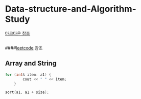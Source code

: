 # Data-structure-and-Algorithm-Study

[마크다운 참조](https://namu.wiki/w/마크다운)
```C

```
####[leetcode](https://leetcode.com) 참조

## Array and String

```C
for (int& item: a1) {
        cout << " " << item;
    }
```
```C
sort(a1, a1 + size);
```
